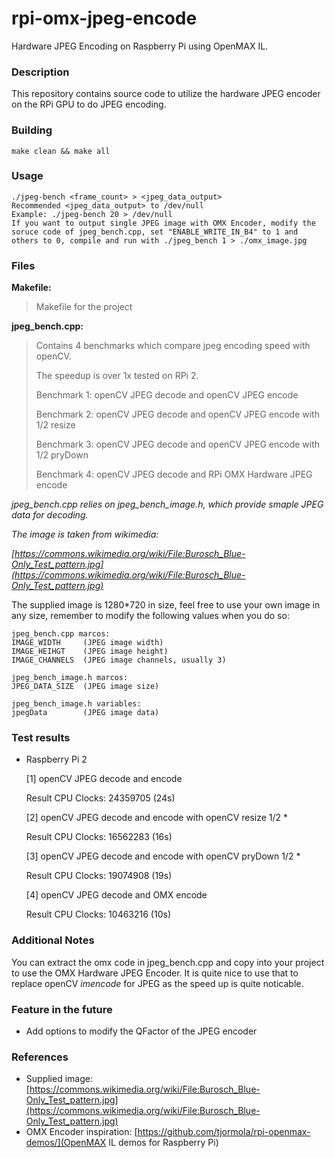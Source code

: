 # rpi-omx-jpeg-encode
Hardware JPEG Encoding on Raspberry Pi using OpenMAX IL.

### Description ###
This repository contains source code to utilize the hardware JPEG encoder on the RPi GPU to do JPEG encoding.

### Building ###
	make clean && make all

### Usage ###
	./jpeg-bench <frame_count> > <jpeg_data_output>
	Recommended <jpeg_data_output> to /dev/null
	Example: ./jpeg-bench 20 > /dev/null
	If you want to output single JPEG image with OMX Encoder, modify the soruce code of jpeg_bench.cpp, set "ENABLE_WRITE_IN_B4" to 1 and others to 0, compile and run with ./jpeg_bench 1 > ./omx_image.jpg

### Files ###
**Makefile:**
> Makefile for the project

**jpeg_bench.cpp:**
> Contains 4 benchmarks which compare jpeg encoding speed with openCV.
>
> The speedup is over 1x tested on RPi 2.
>
> Benchmark 1: openCV JPEG decode and openCV JPEG encode
> 
> Benchmark 2: openCV JPEG decode and openCV JPEG encode with 1/2 resize
> 
> Benchmark 3: openCV JPEG decode and openCV JPEG encode with 1/2 pryDown
> 
> Benchmark 4: openCV JPEG decode and RPi OMX Hardware JPEG encode

*jpeg_bench.cpp relies on jpeg_bench_image.h, which provide smaple JPEG data for decoding.*

*The image is taken from wikimedia:*

*[https://commons.wikimedia.org/wiki/File:Burosch_Blue-Only_Test_pattern.jpg](https://commons.wikimedia.org/wiki/File:Burosch_Blue-Only_Test_pattern.jpg)*

The supplied image is 1280*720 in size, feel free to use your own image in any size, remember to modify the following values when you do so:

	jpeg_bench.cpp marcos:   
	IMAGE_WIDTH		(JPEG image width)
	IMAGE_HEIHGT	(JPEG image height)
	IMAGE_CHANNELS	(JPEG image channels, usually 3)
	
	jpeg_bench_image.h marcos:
	JPEG_DATA_SIZE	(JPEG image size)
	
	jpeg_bench_image.h variables:
	jpegData		(JPEG image data)
	

### Test results ##
- Raspberry Pi 2

	[1] openCV JPEG decode and encode
	
	Result CPU Clocks: 24359705 (24s)
	
	[2] openCV JPEG decode and encode with openCV resize 1/2 *
	
	Result CPU Clocks: 16562283 (16s)
	
	[3] openCV JPEG decode and encode with openCV pryDown 1/2 *
	
	Result CPU Clocks: 19074908 (19s)
	
	[4] openCV JPEG decode and OMX encode
	
	Result CPU Clocks: 10463216 (10s)

### Additional Notes ###
You can extract the omx code in jpeg_bench.cpp and copy into your project to use the OMX Hardware JPEG Encoder. It is quite nice to use that to replace openCV *imencode* for JPEG as the speed up is quite noticable.

### Feature in the future ###
- Add options to modify the QFactor of the JPEG encoder

### References ###
- Supplied image: [https://commons.wikimedia.org/wiki/File:Burosch_Blue-Only_Test_pattern.jpg](https://commons.wikimedia.org/wiki/File:Burosch_Blue-Only_Test_pattern.jpg)
- OMX Encoder inspiration: [https://github.com/tjormola/rpi-openmax-demos/](OpenMAX IL demos for Raspberry Pi)
